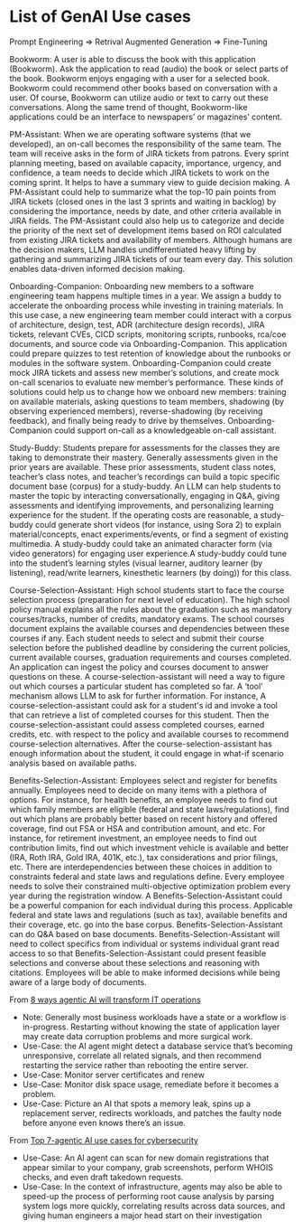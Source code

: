 # List of GenAI Use cases

Prompt Engineering => Retrival Augmented Generation => Fine-Tuning

Bookworm: A user is able to discuss the book with this application (Bookworm). Ask the application to read (audio) the book or select parts of the book. Bookworm enjoys engaging with a user for a selected book. Bookworm could recommend other books based on conversation with a user. Of course, Bookworm can utilize audio or text to carry out these conversations. Along the same trend of thought, Bookworm-like applications could be an interface to newspapers’ or magazines’ content.

PM-Assistant: When we are operating software systems (that we developed), an on-call becomes the responsibility of the same team. The team will receive asks in the form of JIRA tickets from patrons. Every sprint planning meeting, based on available capacity, importance, urgency, and confidence, a team needs to decide which JIRA tickets to work on the coming sprint. It helps to have a summary view to guide decision making. A PM-Assistant could help to summarize what the top-10 pain points from JIRA tickets (closed ones in the last 3 sprints and waiting in backlog) by considering the importance, needs by date, and other criteria available in JIRA fields. The PM-Assistant could also help us to categorize and decide the priority of the next set of development items based on ROI calculated from existing JIRA tickets and availability of members. Although humans are the decision makers, LLM handles undifferentiated heavy lifting by gathering and summarizing JIRA tickets of our team every day. This solution enables data-driven informed decision making.

Onboarding-Companion: Onboarding new members to a software engineering team happens multiple times in a year. We assign a buddy to accelerate the onboarding process while investing in training materials. In this use case, a new engineering team member could interact with a corpus of architecture, design, test, ADR (architecture design records), JIRA tickets, relevant CVEs, CICD scripts, monitoring scripts, runbooks, rca/coe documents, and source code via Onboarding-Companion. This application could prepare quizzes to test retention of knowledge about the runbooks or modules in the software system. Onboarding-Companion could create mock JIRA tickets and assess new member’s solutions, and create mock on-call scenarios to evaluate new member’s performance. These kinds of solutions could help us to change how we onboard new members: training on available materials, asking questions to team members, shadowing (by observing experienced members), reverse-shadowing (by receiving feedback), and finally being ready to drive by themselves. Onboarding-Companion could support on-call as a knowledgeable on-call assistant.

Study-Buddy: Students prepare for assessments for the classes they are taking to demonstrate their mastery. Generally assessments given in the prior years are available. These prior assessments, student class notes, teacher’s class notes, and teacher’s recordings can build a topic specific document base (corpus) for a study-buddy. An LLM can help students to master the topic by interacting conversationally, engaging in Q&A, giving assessments and identifying improvements, and personalizing learning experience for the student. If the operating costs are reasonable, a study-buddy could generate short videos (for instance, using Sora 2) to explain material/concepts, enact experiments/events, or find a segment of existing multimedia. A study-buddy could take an animated character form (via video generators) for engaging user experience.A study-buddy could tune into the student’s learning styles (visual learner, auditory learner (by listening), read/write learners, kinesthetic learners (by doing)) for this class.

Course-Selection-Assistant: High school students start to face the course selection process (preparation for next level of education). The high school policy manual explains all the rules about the graduation such as mandatory courses/tracks, number of credits, mandatory exams. The school courses document explains the available courses and dependencies between these courses if any. Each student needs to select and submit their course selection before the published deadline by considering the current policies, current available courses, graduation requirements and courses completed. An application can ingest the policy and courses document to answer questions on these. A course-selection-assistant will need a way to figure out which courses a particular student has completed so far. A ‘tool’ mechanism allows LLM to ask for further information. For instance, A course-selection-assistant could ask for a student's id and invoke a tool that can retrieve a list of completed courses for this student. Then the course-selection-assistant could assess completed courses, earned credits, etc. with respect to the policy and available courses to recommend course-selection alternatives. After the course-selection-assistant has enough information about the student, it could engage in what-if scenario analysis based on available paths.

Benefits-Selection-Assistant: Employees select and register for benefits annually. Employees need to decide on many items with a plethora of options. For instance, for health benefits, an employee needs to find out which family members are eligible (federal and state laws/regulations), find out which plans are probably better based on recent history and offered coverage, find out FSA or HSA and contribution amount, and etc. For instance, for retirement investment, an employee needs to find out contribution limits, find out which investment vehicle is available and better (IRA, Roth IRA, Gold IRA, 401K, etc.), tax considerations and prior filings, etc. There are interdependencies between these choices in addition to constraints federal and state laws and regulations define. Every employee needs to solve their constrained multi-objective optimization problem every year during the registration window. A Benefits-Selection-Assistant could be a powerful companion for each individual during this process. Applicable federal and state laws and regulations (such as tax), available benefits and their coverage, etc. go into the base corpus. Benefits-Selection-Assistant can do Q&A based on base documents. Benefits-Selection-Assistant will need to collect specifics from individual or systems individual grant read access to so that Benefits-Selection-Assistant could present feasible selections and converse about these selections and reasoning with citations. Employees will be able to make informed decisions while being aware of a large body of documents.

From [8 ways agentic AI will transform IT operations](https://www.cio.com/article/4079008/8-ways-agentic-ai-will-transform-it-operations.html)
- Note: Generally most business workloads have a state or a workflow is in-progress. Restarting without knowing the state of application layer may create data corruption problems and more surgical work.
- Use-Case: the AI agent might detect a database service that’s becoming unresponsive, correlate all related signals, and then recommend restarting the service rather than rebooting the entire server.
- Use-Case: Monitor server certificates and renew
- Use-Case: Monitor disk space usage, remediate before it becomes a problem.
- Use-Case: Picture an AI that spots a memory leak, spins up a replacement server, redirects workloads, and patches the faulty node before anyone even knows there’s an issue.

From [Top 7-agentic AI use cases for cybersecurity](https://www.csoonline.com/article/4079887/top-7-agentic-ai-use-cases-for-cybersecurity.html)
- Use-Case: An AI agent can scan for new domain registrations that appear similar to your company, grab screenshots, perform WHOIS checks, and even draft takedown requests.
- Use-Case: In the context of infrastructure, agents may also be able to speed-up the process of performing root cause analysis by parsing system logs more quickly, correlating results across data sources, and giving human engineers a major head start on their investigation
